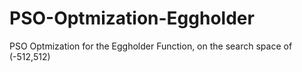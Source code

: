 # PSO-Optmization-Eggholder
PSO Optmization for the Eggholder Function, on the search space of (-512,512)
